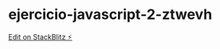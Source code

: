 # ejercicio-javascript-2-ztwevh

[Edit on StackBlitz ⚡️](https://stackblitz.com/edit/ejercicio-javascript-2-ztwevh)